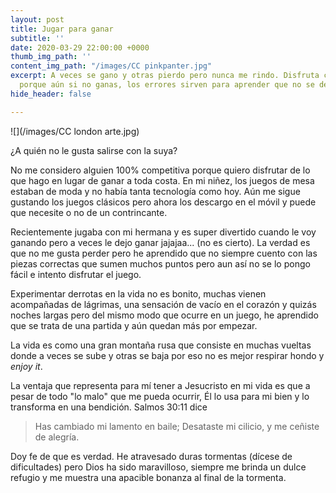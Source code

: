 ```yaml
---
layout: post
title: Jugar para ganar
subtitle: ''
date: 2020-03-29 22:00:00 +0000
thumb_img_path: ''
content_img_path: "/images/CC pinkpanter.jpg"
excerpt: A veces se gano y otras pierdo pero nunca me rindo. Disfruta cada partida
  porque aún si no ganas, los errores sirven para aprender que no se debe hacer.
hide_header: false

---
```

![](/images/CC london arte.jpg)

¿A quién no le gusta salirse con la suya?

No me considero alguien 100% competitiva porque quiero disfrutar de lo que hago en lugar de ganar a toda costa. En mi niñez, los juegos de mesa estaban de moda y no había tanta tecnología como hoy. Aún me sigue gustando los juegos clásicos pero ahora los descargo en el móvil y puede que necesite o no de un contrincante.

Recientemente jugaba con mi hermana y es super divertido cuando le voy ganando pero a veces le dejo ganar jajajaa... (no es cierto). La verdad es que no me gusta perder pero he aprendido que no siempre cuento con las piezas correctas que sumen muchos puntos pero aun así no se lo pongo fácil e intento disfrutar el juego.

Experimentar derrotas en la vida no es bonito, muchas vienen acompañadas de lágrimas, una sensación de vacío en el corazón y quizás noches largas pero del mismo modo que ocurre en un juego, he aprendido que se trata de una partida y aún quedan más por empezar.

La vida es como una gran montaña rusa que consiste en muchas vueltas donde a veces se sube y otras se baja por eso no es mejor respirar hondo y _enjoy it_.

La ventaja que representa para mí tener a Jesucristo en mi vida es que a pesar de todo "lo malo" que me pueda ocurrir, Él lo usa para mi bien y lo transforma en una bendición. Salmos 30:11 dice

> Has cambiado mi lamento en baile; Desataste mi cilicio, y me ceñiste de alegría.

Doy fe de que es verdad. He atravesado duras tormentas (dícese de dificultades) pero Dios ha sido maravilloso, siempre me brinda un dulce refugio y me muestra una apacible bonanza al final de la tormenta.